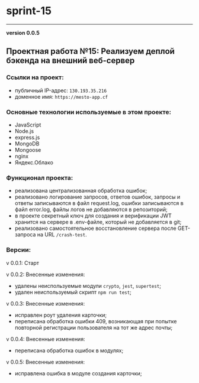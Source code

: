 # sprint-15
______________________
__version 0.0.5__

## Проектная работа №15: Реализуем деплой бэкенда на внешний веб-сервер

### Ссылки на проект:

- публичный IP-адрес: `130.193.35.216`
- доменное имя: `https://mesto-app.cf`

### Основные технологии используемые в этом проекте:

- JavaScript
- Node.js
- express.js
- MongoDB
- Mongoose
- nginx
- Яндекс.Облако

### Функционал проекта:

- реализована централизованная обработка ошибок;
- реализовано логирование запросов, ответов ошибок, запросы и ответы записываются в файл request.log, ошибки записываются в файл error.log, файлы логов не добавляются в репозиторий;
- в проекте секретный ключ для создания и верификации JWT хранится на сервере в .env-файле, который не добавляется в git;
- реализовано самостоятельное восстановление сервера после GET-запроса на URL `/crash-test`.

### Версии:

v 0.0.1: Старт

v 0.0.2: Внесенные изменения:

- удалены неиспользуемые модули `crypto`, `jest`, `supertest`; 
- удален неиспользуемый скрипт `npm run test`;

v 0.0.3: Внесенные изменения:

- исправлен роут удаления карточки;
- переписана обработка ошибки 409, возникающая при попытке повторной регистрации пользователя на тот же адрес почты;

v 0.0.4: Внесенные изменения:

- переписана обработка ошибок в модулях;

v 0.0.5: Внесенные изменения:

- исправлена ошибка в модуле создания карточки;
